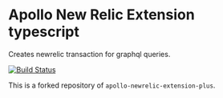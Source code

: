 # Apollo New Relic Extension typescript
Creates newrelic transaction for graphql queries.

[![Build Status](https://travis-ci.org/acessocard/apollo-newrelic-extension-plus-ts.svg?branch=master)](https://travis-ci.org/acessocard/apollo-newrelic-extension-plus-ts)

This is a forked repository of `apollo-newrelic-extension-plus`. 

